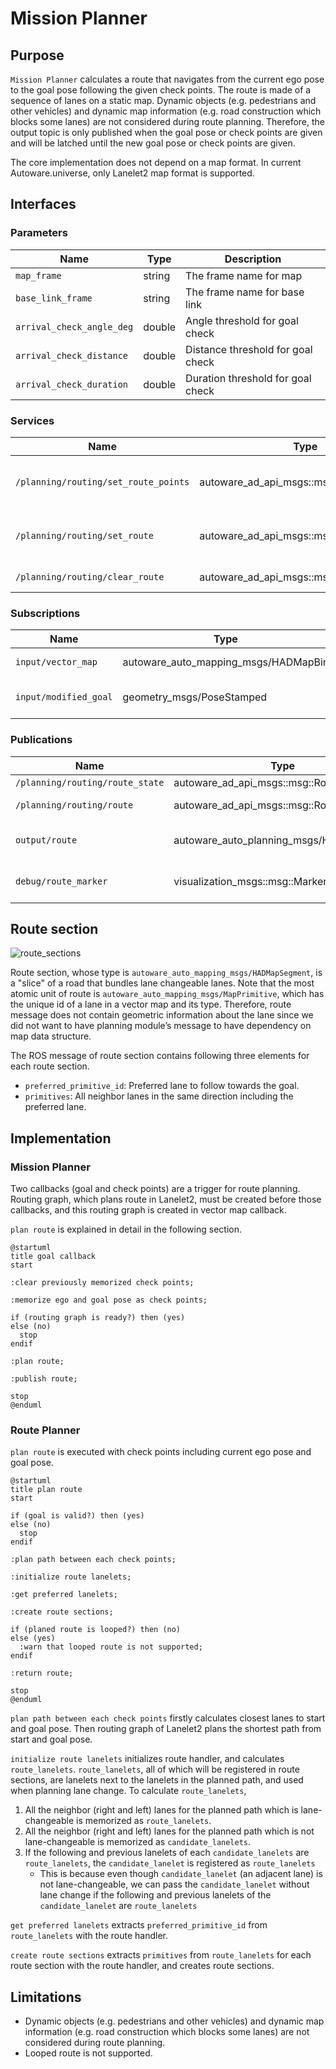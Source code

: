 # Mission Planner

## Purpose

`Mission Planner` calculates a route that navigates from the current ego pose to the goal pose following the given check points.
The route is made of a sequence of lanes on a static map.
Dynamic objects (e.g. pedestrians and other vehicles) and dynamic map information (e.g. road construction which blocks some lanes) are not considered during route planning.
Therefore, the output topic is only published when the goal pose or check points are given and will be latched until the new goal pose or check points are given.

The core implementation does not depend on a map format.
In current Autoware.universe, only Lanelet2 map format is supported.

## Interfaces

### Parameters

| Name                      | Type   | Description                       |
| ------------------------- | ------ | --------------------------------- |
| `map_frame`               | string | The frame name for map            |
| `base_link_frame`         | string | The frame name for base link      |
| `arrival_check_angle_deg` | double | Angle threshold for goal check    |
| `arrival_check_distance`  | double | Distance threshold for goal check |
| `arrival_check_duration`  | double | Duration threshold for goal check |

### Services

| Name                                 | Type                                      | Description                       |
| ------------------------------------ | ----------------------------------------- | --------------------------------- |
| `/planning/routing/set_route_points` | autoware_ad_api_msgs::msg::SetRoutePoints | route request with pose waypoints |
| `/planning/routing/set_route`        | autoware_ad_api_msgs::msg::SetRoute       | route request with HAD map format |
| `/planning/routing/clear_route`      | autoware_ad_api_msgs::msg::ClearRoute     | route clear request               |

### Subscriptions

| Name                  | Type                                 | Description                 |
| --------------------- | ------------------------------------ | --------------------------- |
| `input/vector_map`    | autoware_auto_mapping_msgs/HADMapBin | vector map of Lanelet2      |
| `input/modified_goal` | geometry_msgs/PoseStamped            | goal pose for arrival check |

### Publications

| Name                            | Type                                    | Description                 |
| ------------------------------- | --------------------------------------- | --------------------------- |
| `/planning/routing/route_state` | autoware_ad_api_msgs::msg::RouteState   | route state                 |
| `/planning/routing/route`       | autoware_ad_api_msgs::msg::RouteState   | current route               |
| `output/route`                  | autoware_auto_planning_msgs/HADMapRoute | route from ego pose to goal |
| `debug/route_marker`            | visualization_msgs::msg::MarkerArray    | route marker for debug      |

## Route section

![route_sections](./media/route_sections.svg)

Route section, whose type is `autoware_auto_mapping_msgs/HADMapSegment`, is a "slice" of a road that bundles lane changeable lanes.
Note that the most atomic unit of route is `autoware_auto_mapping_msgs/MapPrimitive`, which has the unique id of a lane in a vector map and its type.
Therefore, route message does not contain geometric information about the lane since we did not want to have planning module’s message to have dependency on map data structure.

The ROS message of route section contains following three elements for each route section.

- `preferred_primitive_id`: Preferred lane to follow towards the goal.
- `primitives`: All neighbor lanes in the same direction including the preferred lane.

## Implementation

### Mission Planner

Two callbacks (goal and check points) are a trigger for route planning.
Routing graph, which plans route in Lanelet2, must be created before those callbacks, and this routing graph is created in vector map callback.

`plan route` is explained in detail in the following section.

```plantuml
@startuml
title goal callback
start

:clear previously memorized check points;

:memorize ego and goal pose as check points;

if (routing graph is ready?) then (yes)
else (no)
  stop
endif

:plan route;

:publish route;

stop
@enduml
```

### Route Planner

`plan route` is executed with check points including current ego pose and goal pose.

```plantuml
@startuml
title plan route
start

if (goal is valid?) then (yes)
else (no)
  stop
endif

:plan path between each check points;

:initialize route lanelets;

:get preferred lanelets;

:create route sections;

if (planed route is looped?) then (no)
else (yes)
  :warn that looped route is not supported;
endif

:return route;

stop
@enduml
```

`plan path between each check points` firstly calculates closest lanes to start and goal pose.
Then routing graph of Lanelet2 plans the shortest path from start and goal pose.

`initialize route lanelets` initializes route handler, and calculates `route_lanelets`.
`route_lanelets`, all of which will be registered in route sections, are lanelets next to the lanelets in the planned path, and used when planning lane change.
To calculate `route_lanelets`,

1. All the neighbor (right and left) lanes for the planned path which is lane-changeable is memorized as `route_lanelets`.
2. All the neighbor (right and left) lanes for the planned path which is not lane-changeable is memorized as `candidate_lanelets`.
3. If the following and previous lanelets of each `candidate_lanelets` are `route_lanelets`, the `candidate_lanelet` is registered as `route_lanelets`
   - This is because even though `candidate_lanelet` (an adjacent lane) is not lane-changeable, we can pass the `candidate_lanelet` without lane change if the following and previous lanelets of the `candidate_lanelet` are `route_lanelets`

`get preferred lanelets` extracts `preferred_primitive_id` from `route_lanelets` with the route handler.

`create route sections` extracts `primitives` from `route_lanelets` for each route section with the route handler, and creates route sections.

## Limitations

- Dynamic objects (e.g. pedestrians and other vehicles) and dynamic map information (e.g. road construction which blocks some lanes) are not considered during route planning.
- Looped route is not supported.
